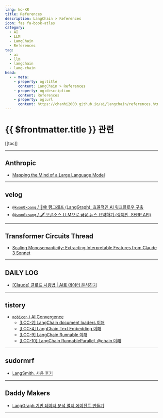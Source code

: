 ```yaml
---
lang: ko-KR
title: References
description: LangChain > References
icon: fas fa-book-atlas
category: 
  - AI
  - LLM
  - LangChain
  - References
tag: 
  - ai
  - llm
  - langchain
  - lang-chain
head:
  - - meta:
    - property: og:title
      content: LangChain > References
    - property: og:description
      content: References
    - property: og:url
      content: https://chanhi2000.github.io/ai/langchain/references.html
---
```


# {{ $frontmatter.title }} 관련

[[toc]]

---

## <FontIcon icon="iconfont icon-claude"/>Anthropic

- [Mapping the Mind of a Large Language Model](https://www.anthropic.com/research/mapping-mind-language-model)

---

## <FontIcon icon="iconfont icon-velog"/>velog

- [`@kwon0koang` / 🦜🕸️ 랭그래프 (LangGraph): 효율적인 AI 워크플로우 구축](https://velog.io/@kwon0koang/%EB%9E%AD%EA%B7%B8%EB%9E%98%ED%94%84-LangGraph-%ED%9A%A8%EC%9C%A8%EC%A0%81%EC%9D%B8-AI-%EC%9B%8C%ED%81%AC%ED%94%8C%EB%A1%9C%EC%9A%B0-%EA%B5%AC%EC%B6%95)
- [`@kwon0koang` / 🖋 오픈소스 LLM으로 금융 뉴스 요약하기 (랭체인, SERP API)](https://velog.io/@kwon0koang/%EC%98%A4%ED%94%88%EC%86%8C%EC%8A%A4-LLM%EC%9C%BC%EB%A1%9C-%EA%B8%88%EC%9C%B5-%EB%89%B4%EC%8A%A4-%EC%9A%94%EC%95%BD%ED%95%98%EA%B8%B0-SERP-API)

<!-- END: velog.io -->

---

## Transformer Circuits Thread

- [Scaling Monosemanticity: Extracting Interpretable Features from Claude 3 Sonnet](https://transformer-circuits.pub/2024/scaling-monosemanticity/)

---

## DAILY LOG

- [\[Claude\] 클로드 사용법 | AI로 데이터 분석하기](https://jiyeonseo.github.io/2024/05/31/data-analytic-with-claude/)

---

## tistory

- [`mobicon` / AI Convergence](http://mobicon.tistory.com/m/)
  - [\[LCC-2\] LangChain document loaders 이해](http://mobicon.tistory.com/m/610)
  - [\[LCC-4\] LangChain Text Embedding 이해](https://mobicon.tistory.com/m/613)
  - [\[LCC-9\] LangChain Runnable 이해](http://mobicon.tistory.com/m/624)
  - [\[LCC-10\] LangChain RunnableParallel, @chain 이해](http://mobicon.tistory.com/m/625)
  <!-- END: mobicon -->
<!-- END: tistory.com -->

---

## sudormrf

- [LangSmith, 사용 후기](https://sudormrf.run/2024/08/17/langsmith_review/)

---

## Daddy Makers

- [LangGraph 기반 데이터 분석 멀티 에이전트 만들기](https://daddynkidsmakers.blogspot.com/2024/10/langgraph.html)

<!-- END: daddynkidsmakers.blogspot.com -->

---

<TagLinks />